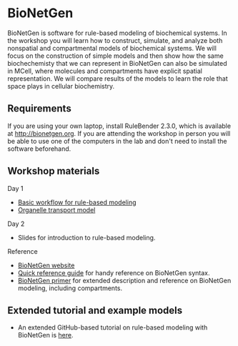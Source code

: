 # BioNetGen

BioNetGen is software for rule-based modeling of biochemical systems. In the workshop you will learn how to construct, simulate, and analyze both nonspatial and compartmental models of biochemical systems. We will focus on the construction of simple models and then show how the same biochechemisty that we can represent in BioNetGen can also be simulated in MCell, where molecules and compartments have explicit spatial representation. We will compare results of the models to learn the role that space plays in cellular biochemistry.

## Requirements

If you are using your own laptop, install RuleBender 2.3.0, which is available at http://bionetgen.org. If you are attending the workshop in person you will be able to use one of the computers in the lab and don't need to install the software beforehand.

## Workshop materials

Day 1
* [Basic workflow for rule-based modeling](https://www.dropbox.com/s/gyjyv7dm0ndpd7p/RBM-workflow.pptx?dl=0)
* [Organelle transport model](organelle_transport.bngl)

Day 2
* Slides for introduction to rule-based modeling.

Reference
* [BioNetGen website](http://bionetgen.org)
* [Quick reference guide](https://drive.google.com/file/d/0B2lPm2_GUE01X3ZaamZxUl80NTA/edit) for handy reference on BioNetGen syntax.
* [BioNetGen primer](https://www.dropbox.com/s/rm0535pgom2zr6i/Sekar-RuleBasedPrimer-2012.pdf?dl=0) for extended description and reference on BioNetGen modeling, including compartments.

## Extended tutorial and example models

* An extended GitHub-based tutorial on rule-based modeling with BioNetGen is [here](https://github.com/RuleWorld/BNGTutorial/blob/master/README.md).
